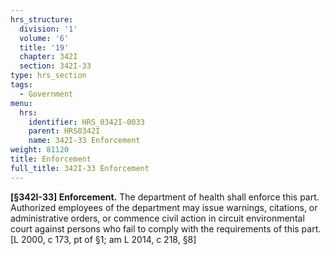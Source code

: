 ```yaml
---
hrs_structure:
  division: '1'
  volume: '6'
  title: '19'
  chapter: 342I
  section: 342I-33
type: hrs_section
tags:
  - Government
menu:
  hrs:
    identifier: HRS_0342I-0033
    parent: HRS0342I
    name: 342I-33 Enforcement
weight: 81120
title: Enforcement
full_title: 342I-33 Enforcement
---
```

**[§342I-33] Enforcement.** The department of health shall enforce this part. Authorized employees of the department may issue warnings, citations, or administrative orders, or commence civil action in circuit environmental court against persons who fail to comply with the requirements of this part. [L 2000, c 173, pt of §1; am L 2014, c 218, §8]